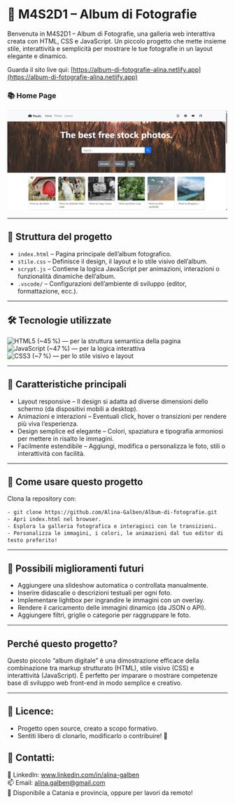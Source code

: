 # 📸 M4S2D1 – Album di Fotografie

Benvenutə in M4S2D1 – Album di Fotografie, una galleria web interattiva creata con HTML, CSS e JavaScript. Un piccolo progetto che mette insieme stile, interattività e semplicità per mostrare le tue fotografie in un layout elegante e dinamico.

Guarda il sito live qui: [https://album-di-fotografie-alina.netlify.app](https://album-di-fotografie-alina.netlify.app)

### 📚 Home Page   
![Homepage](./public/homepage.png) 

---

## 🧾 Struttura del progetto
- `index.html` – Pagina principale dell’album fotografico.
- `stile.css` – Definisce il design, il layout e lo stile visivo dell’album.
- `scrypt.js` – Contiene la logica JavaScript per animazioni, interazioni o funzionalità dinamiche dell’album.
- `.vscode/` – Configurazioni dell’ambiente di sviluppo (editor, formattazione, ecc.).

___

## 🛠️ Tecnologie utilizzate

![HTML5](https://img.shields.io/badge/HTML5-E34F26?style=plastic&logo=html5&logoColor=white) (~45 %) — per la struttura semantica della pagina  
![JavaScript](https://img.shields.io/badge/JavaScript-F7DF1E?style=plastic&logo=javascript&logoColor=black) (~47 %) — per la logica interattiva  
![CSS3](https://img.shields.io/badge/CSS3-1572B6?style=plastic&logo=css3&logoColor=white) (~7 %) — per lo stile visivo e layout  

___

## 🧾 Caratteristiche principali
- Layout responsive – Il design si adatta ad diverse dimensioni dello schermo (da dispositivi mobili a desktop).
- Animazioni e interazioni – Eventuali click, hover o transizioni per rendere più viva l’esperienza.
- Design semplice ed elegante – Colori, spaziatura e tipografia armoniosi per mettere in risalto le immagini.
- Facilmente estendibile – Aggiungi, modifica o personalizza le foto, stili o interattività con facilità.

___

## 📌 Come usare questo progetto

Clona la repository con:
```
- git clone https://github.com/Alina-Galben/Album-di-fotografie.git
- Apri index.html nel browser.
- Esplora la galleria fotografica e interagisci con le transizioni.
- Personalizza le immagini, i colori, le animazioni dal tuo editor di testo preferito!
```
___

## 🧠 Possibili miglioramenti futuri

- Aggiungere una slideshow automatica o controllata manualmente.
- Inserire didascalie o descrizioni testuali per ogni foto.
- Implementare lightbox per ingrandire le immagini con un overlay.
- Rendere il caricamento delle immagini dinamico (da JSON o API).
- Aggiungere filtri, griglie o categorie per raggruppare le foto.

___

## Perché questo progetto?
Questo piccolo “album digitale” è una dimostrazione efficace della combinazione tra markup strutturato (HTML), stile visivo (CSS) e interattività (JavaScript). È perfetto per imparare o mostrare competenze base di sviluppo web front-end in modo semplice e creativo.

___

## 📄 Licence: 
- Progetto open source, creato a scopo formativo.
- Sentiti libero di clonarlo, modificarlo o contribuire! 🌟

## 📩 Contatti: 
🔗 LinkedIn: www.linkedin.com/in/alina-galben<br>
📫 Email: alina.galben@gmail.com<br>
📍 Disponibile a Catania e provincia, oppure per lavori da remoto!<br>


